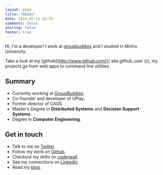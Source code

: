```yaml
---
layout: page
title: "About"
date: 2014-05-11 16:58
comments: false
sharing: false
footer: true
---
```


Hi, I'm a developer!
I work at [groupbuddies](http://www.groupbuddies.com) and I studied in Minho University.

Take a look at my [github](http://www.github.com/{{ site.github_user }}), my projects go from web apps to command line utilities.

## Summary

* Currently working at <a alt="GroupBuddies" href="http://groupbuddies.com" target="_blank" >GroupBuddies</a>.
* Co-founder and developer of UPlay.
* Former director of CAOS.
* Master’s Degree in __Distributed Systems__ and __Decision Support Systems__.
* Degree in __Computer Engineering__.

## Get in touch

* Talk to me on <a href="http://twitter.com/{{ site.twitter_user }}" target="_blank">Twitter</a>.
* Follow my work on <a href="http://twitter.com/{{ site.github_user }}" target="_blank">Github</a>.
* Checkout my skills on <a href="https://coderwall.com/gabrielpoca" target="_blank">coderwall</a>.
* See my connections on <a href="http://pt.linkedin.com/in/gabrielpoca" target="_blank">LinkedIn</a>.
* Read my <a href="{{ root_url }}">blog</a>.
